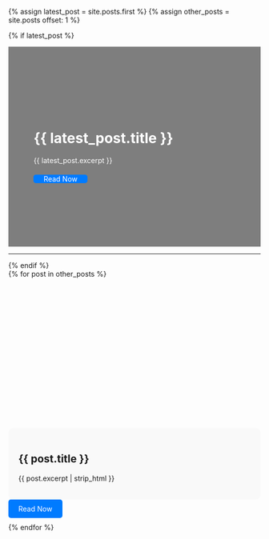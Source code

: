 {% assign latest_post = site.posts.first %}
{% assign other_posts = site.posts offset: 1 %}

<!-- Most Recent Post with Teaser Image -->
{% if latest_post %}
  <div class="splash-header" style="position: relative; text-align: left; color: white; padding: 0px;">
    <!-- Header Image (Teaser Image from the latest post) -->
    <div style="background-image: url('{{ latest_post.header.image | default: '/assets/images/default-header.jpg' }}'); 
                background-size: cover; 
                background-position: center; 
                height: 400px; 
                filter: brightness(50%);">
    </div>
    <!-- Overlay -->
    <div style="position: absolute; top: 0; left: 0; right: 0; bottom: 0; background-color: rgba(0, 0, 0, 0.5);">
      <div style="position: absolute; top: 50%; transform: translateY(-50%); padding: 0px; left: 10%; max-width: 600px;">
        <!-- Header Title -->
        <h1>{{ latest_post.title }}</h1>
        <!-- Header Excerpt -->
        <p style="margin: 10px 0;">{{ latest_post.excerpt }}</p>
        <!-- Read Now Button -->
        <div style="margin-top: 20px;">
          <a href="{{ latest_post.url }}" class="btn btn-primary" style="padding: 0px 20px; background-color: #007bff; color: white; text-decoration: none; border-radius: 5px;">
            Read Now
          </a>
        </div>
      </div>
    </div>
  </div>
  <hr>
{% endif %}

<!-- Other Posts -->
<div class="featured-posts">
  {% for post in other_posts %}
    <div class="feature-row" style="max-width: 800px; margin: 20px auto; position: relative;">
      <a href="{{ post.url }}" style="text-decoration: none;">
        <!-- Teaser Image -->
        <div style="background-image: url('{{ post.header.image | default: '/assets/images/default-header.jpg' }}'); 
                    background-size: cover; background-position: center; height: 300px; border-radius: 10px;">
        </div>
        <!-- Post Title and Excerpt -->
        <div style="padding: 20px; background: #f9f9f9; border-radius: 10px; margin-top: -20px; position: relative; z-index: 2;">
          <h2>{{ post.title }}</h2>
          <p>{{ post.excerpt | strip_html }}</p>
        </div>
      </a>
      <!-- Button -->
      <div style="margin-top: 10px;">
        <a href="{{ post.url }}" class="btn btn-primary" style="padding: 10px 20px; background-color: #007bff; color: white; text-decoration: none; border-radius: 5px;">
          Read Now
        </a>
      </div>
    </div>
  {% endfor %}
</div>
